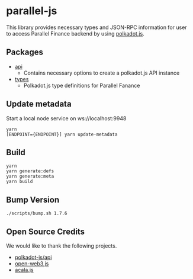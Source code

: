 # parallel-js

This library provides necessary types and JSON-RPC information for user to access Parallel Finance backend by using [polkadot.js](https://github.com/polkadot-js/api).

## Packages

- [api](./packages/api)
  - Contains necessary options to create a polkadot.js API instance
- [types](./packages/types)
  - Polkadot.js type definitions for Parallel Fanance

## Update metadata
Start a local node service on ws://localhost:9948
```
yarn
[ENDPOINT={ENDPOINT}] yarn update-metadata
```

## Build
```
yarn
yarn generate:defs
yarn generate:meta
yarn build
```

## Bump Version
```
./scripts/bump.sh 1.7.6 

```

## Open Source Credits

We would like to thank the following projects.

-   [polkadot-js/api](https://github.com/polkadot-js/api)
-   [open-web3.js](https://github.com/open-web3-stack/open-web3.js)
-   [acala.js](https://github.com/AcalaNetwork/acala.js)
